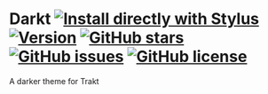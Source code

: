 # Darkt [![Install directly with Stylus](https://img.shields.io/badge/Install%20directly%20with-Stylus-00adad.svg)](https://raw.githubusercontent.com/iFelix18/Darkt/develop/darkt.user.css) [![Version](https://img.shields.io/badge/version-2.0-ED1C24.svg)](https://raw.githubusercontent.com/iFelix18/Darkt/develop/darkt.user.css) [![GitHub stars](https://img.shields.io/github/stars/iFelix18/Darkt.svg)](https://github.com/iFelix18/Darkt/stargazers) [![GitHub issues](https://img.shields.io/github/issues/iFelix18/Darkt.svg)](https://github.com/iFelix18/Darkt/issues) [![GitHub license](https://img.shields.io/github/license/iFelix18/Darkt.svg)](https://creativecommons.org/licenses/by-sa/4.0/)
A darker theme for Trakt
